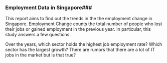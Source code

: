 ### Employment Data in Singapore###
This report aims to find out the trends in the the employment change in Singapore. Employment Change counts the total number of people who lost their jobs or gained employment in the previous year. In particular, this study answers a few questions:

Over the years, which sector holds the highest job employment rate?
Which sector has the largest growth?
There are rumors that there are a lot of IT jobs in the market but is that true?
